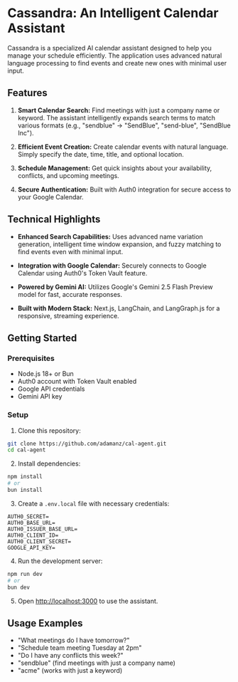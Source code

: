 # Cassandra: An Intelligent Calendar Assistant

Cassandra is a specialized AI calendar assistant designed to help you manage your schedule efficiently. The application uses advanced natural language processing to find events and create new ones with minimal user input.

## Features

1. **Smart Calendar Search:** Find meetings with just a company name or keyword. The assistant intelligently expands search terms to match various formats (e.g., "sendblue" → "SendBlue", "send-blue", "SendBlue Inc").

2. **Efficient Event Creation:** Create calendar events with natural language. Simply specify the date, time, title, and optional location.

3. **Schedule Management:** Get quick insights about your availability, conflicts, and upcoming meetings.

4. **Secure Authentication:** Built with Auth0 integration for secure access to your Google Calendar.

## Technical Highlights

- **Enhanced Search Capabilities:** Uses advanced name variation generation, intelligent time window expansion, and fuzzy matching to find events even with minimal input.

- **Integration with Google Calendar:** Securely connects to Google Calendar using Auth0's Token Vault feature.

- **Powered by Gemini AI:** Utilizes Google's Gemini 2.5 Flash Preview model for fast, accurate responses.

- **Built with Modern Stack:** Next.js, LangChain, and LangGraph.js for a responsive, streaming experience.

## Getting Started

### Prerequisites

- Node.js 18+ or Bun
- Auth0 account with Token Vault enabled
- Google API credentials
- Gemini API key

### Setup

1. Clone this repository:
```bash
git clone https://github.com/adamanz/cal-agent.git
cd cal-agent
```

2. Install dependencies:
```bash
npm install
# or
bun install
```

3. Create a `.env.local` file with necessary credentials:
```
AUTH0_SECRET=
AUTH0_BASE_URL=
AUTH0_ISSUER_BASE_URL=
AUTH0_CLIENT_ID=
AUTH0_CLIENT_SECRET=
GOOGLE_API_KEY=
```

4. Run the development server:
```bash
npm run dev
# or
bun dev
```

5. Open [http://localhost:3000](http://localhost:3000) to use the assistant.

## Usage Examples

- "What meetings do I have tomorrow?"
- "Schedule team meeting Tuesday at 2pm"
- "Do I have any conflicts this week?"
- "sendblue" (find meetings with just a company name)
- "acme" (works with just a keyword)
